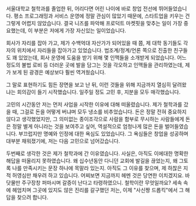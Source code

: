 서울대학교 철학과를 졸업한 뒤, 어리다면 어린 나이에 바로 창업 전선에 뛰어들었습니다.
평소 프로그래밍과 서비스 운영에 정말 관심이 많았기 때문에, 스타트업을 키우는 건 그렇게 어렵지 않았습니다. 결국 니즈를 파악해 프로덕트 마켓핏을 맞추는 일이 가장 중요했는데, 이 부분은 저에게 가장 자신있는 일이었습니다.

회사가 자리를 잡아 가고, 제가 수백억대 자산가가 되어있을 때 쯤, 제 대학 동기들도 각자의 위치에서 자리들을 잡아가고 있었습니다.
법조계/정계/언론 쪽으로 진출한 친구들도 꽤 있었는데, 회사 운영에 도움을 받기 위해 몇 인맥들을 소개받게 되었습니다. 어느 정도의 불법 로비 등 더러운 곳에 발을 담그는 것을 각오하고 인맥들을 관리하였는데, 제가 보게 된 광경은 예상보다 훨씬 역겨웠습니다.

그 말로 표현하기도 힘든 장면을 보고 난 뒤, 이런 것들을 위해 지금까지 열심히 달려왔냐는 회의감이 들기 시작했습니다. 일주일 정도 고민 후, 지분을 모두 매각했습니다.

고민의 시간동안 저는 먼저 사업을 시작한 이유에 대해 떠올렸습니다. 제가 철학과를 갔을 때, 그걸로 돈을 어떻게 버냐며 모두 냉소를 비추었습니다. 돈은 정말 전혀 중요하지 않다고 생각했었지만, 그 의미없는 종이조각으로 사람을 함부로 무시하는 사람들에게 돈은 정말 별게 아니라는 것을 보여주고 싶어, 역설적으로 엄청나게 많은 돈을 벌어들였습니다.
부끄럽지만 명예와 인정에 대한 욕심도 있었습니다. 그 욕심들은 창업을 성공하며 대부분 채워졌기에, 저는 다음 고민으로 넘어갔습니다.

두번째로 생각한 것은 제가 철학과에 간 이유였습니다. 사실은, 아직도 이에대한 명확한 해답을 떠올리지 못하였습니다.
왜 십수년동안 다니던 교회에 발길을 끊었는지, 왜 그토록 나를 만족시키는 문장 하나에 목말라 있는지. 아직도 그 이유를 찾으며, 제 하찮은 지적 허영심만 채우려 하고 있습니다.
어찌보면 지금까지 헤멘 것은 당연한 이치겠지요. 바닷물만 주구장창 퍼마시며 갈증이 난다고 타령하였으니.
철학이란 무엇일까요? 세속 속에 헤엄치며 그곳에 있지도 않은 진리를 갈구했던 저는, 이제 "사신짱 드롭킥"에서 그 해답을 찾으려 합니다.
